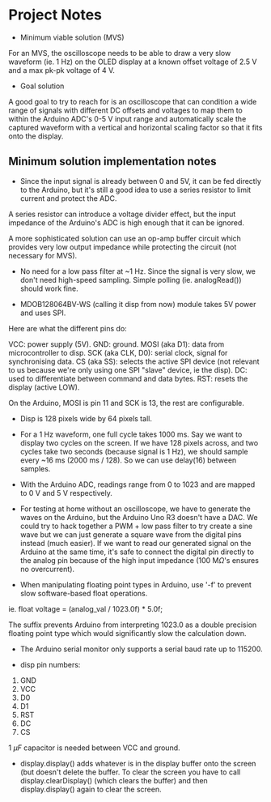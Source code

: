 # Project Notes

- Minimum viable solution (MVS)

For an MVS, the oscilloscope needs to be able to draw a very slow waveform (ie. 1 Hz) on the OLED display at a known offset voltage of 2.5 V and a max pk-pk voltage of 4 V.

-  Goal solution

A good goal to try to reach for is an oscilloscope that can condition a wide range of signals with different DC offsets and voltages to map them to within the Arduino ADC's 0-5 V input range and automatically scale the captured waveform with a vertical and horizontal scaling factor so that it fits onto the display.

## Minimum solution implementation notes

- Since the input signal is already between 0 and 5V, it can be fed directly to the Arduino, but it's still a good idea to use a series resistor to limit current and protect the ADC.

A series resistor can introduce a voltage divider effect, but the input impedance of the Arduino's ADC is high enough that it can be ignored. 

A more sophisticated solution can use an op-amp buffer circuit which provides very low output impedance while protecting the circuit (not necessary for MVS).

- No need for a low pass filter at ~1 Hz. Since the signal is very slow, we don't need high-speed sampling. Simple polling (ie. analogRead()) should work fine.

- MDOB128064BV-WS (calling it disp from now) module takes 5V power and uses SPI. 

Here are what the different pins do:

VCC: power supply (5V).
GND: ground.
MOSI (aka D1): data from microcontroller to disp.
SCK (aka CLK, D0): serial clock, signal for synchronising data.
CS (aka SS): selects the active SPI device (not relevant to us because we're only using one SPI "slave" device, ie the disp).
DC: used to differentiate between command and data bytes.
RST: resets the display (active LOW).

On the Arduino, MOSI is pin 11 and SCK is 13, the rest are configurable.

- Disp is 128 pixels wide by 64 pixels tall.

- For a 1 Hz waveform, one full cycle takes 1000 ms. Say we want to display two cycles on the screen. If we have 128 pixels across, and two cycles take two seconds (because signal is 1 Hz), we should sample every ~16 ms (2000 ms / 128). So we can use delay(16) between samples.

- With the Arduino ADC, readings range from 0 to 1023 and are mapped to 0 V and 5 V respectively.

- For testing at home without an oscilloscope, we have to generate the waves on the Arduino, but the Arduino Uno R3 doesn't have a DAC. We could try to hack together a PWM + low pass filter to try create a sine wave but we can just generate a square wave from the digital pins instead (much easier). If we want to read our generated signal on the Arduino at the same time, it's safe to connect the digital pin directly to the analog pin because of the high input impedance (100 M$\Omega$'s ensures no overcurrent).

- When manipulating floating point types in Arduino, use '-f' to prevent slow software-based float operations. 

ie. float voltage = (analog_val / 1023.0f) * 5.0f;

The suffix prevents Arduino from interpreting 1023.0 as a double precision floating point type which would significantly slow the calculation down.

- The Arduino serial monitor only supports a serial baud rate up to 115200.

- disp pin numbers:

1. GND
2. VCC
3. D0
4. D1
5. RST
6. DC
7. CS

1 $\mu F$ capacitor is needed between VCC and ground.

- display.display() adds whatever is in the display buffer onto the screen (but doesn't delete the buffer. To clear the screen you have to call display.clearDisplay() (which clears the buffer) and then display.display() again to clear the screen.